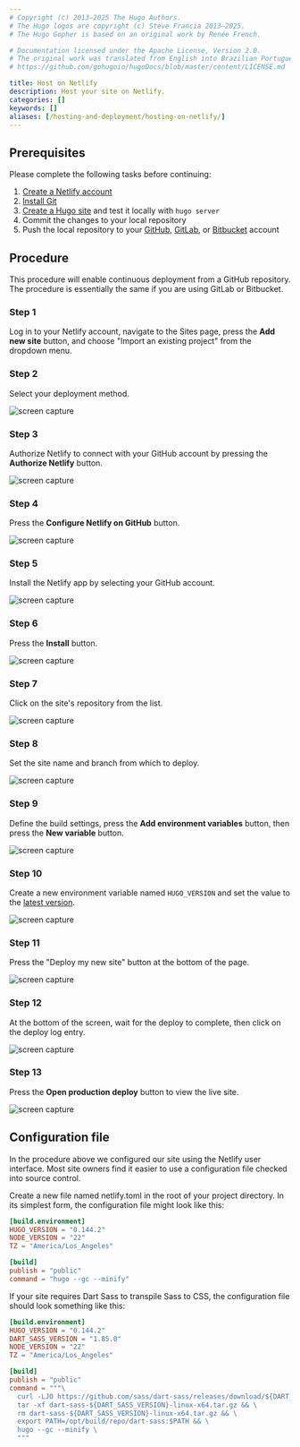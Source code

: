 ```yaml
---
# Copyright (c) 2013–2025 The Hugo Authors.
# The Hugo logos are copyright (c) Steve Francia 2013–2025.
# The Hugo Gopher is based on an original work by Renée French.

# Documentation licensed under the Apache License, Version 2.0.
# The original work was translated from English into Brazilian Portuguese.
# https://github.com/gohugoio/hugoDocs/blob/master/content/LICENSE.md

title: Host on Netlify
description: Host your site on Netlify.
categories: []
keywords: []
aliases: [/hosting-and-deployment/hosting-on-netlify/]
---
```


## Prerequisites

Please complete the following tasks before continuing:

1. [Create a Netlify account]
1. [Install Git]
1. [Create a Hugo site] and test it locally with `hugo server`
1. Commit the changes to your local repository
1. Push the local repository to your [GitHub], [GitLab], or [Bitbucket] account

[Bitbucket]: https://bitbucket.org/product
[Create a Hugo site]: /getting-started/quick-start/
[Create a Netlify account]: https://app.netlify.com/signup
[GitHub]: https://github.com
[GitLab]: https://about.gitlab.com/
[Install Git]: https://git-scm.com/book/en/v2/Getting-Started-Installing-Git

## Procedure

This procedure will enable continuous deployment from a GitHub repository. The procedure is essentially the same if you are using GitLab or Bitbucket.

### Step 1

Log in to your Netlify account, navigate to the Sites page, press the **Add new site** button, and choose "Import an existing project" from the dropdown menu.

### Step 2

Select your deployment method.

  ![screen capture](netlify-step-02.png)

### Step 3

Authorize Netlify to connect with your GitHub account by pressing the **Authorize Netlify** button.

![screen capture](netlify-step-03.png)

### Step 4

Press the **Configure Netlify on GitHub** button.

![screen capture](netlify-step-04.png)

### Step 5

Install the Netlify app by selecting your GitHub account.

![screen capture](netlify-step-05.png)

### Step 6

Press the **Install** button.

![screen capture](netlify-step-06.png)

### Step 7

Click on the site's repository from the list.

![screen capture](netlify-step-07.png)

### Step 8

Set the site name and branch from which to deploy.

![screen capture](netlify-step-08.png)

### Step 9

Define the build settings, press the **Add environment variables** button, then press the **New variable** button.

![screen capture](netlify-step-09.png)

### Step 10

Create a new environment variable named `HUGO_VERSION` and set the value to the [latest version].

[latest version]: https://github.com/gohugoio/hugo/releases/latest

![screen capture](netlify-step-10.png)

### Step 11

Press the "Deploy my new site" button at the bottom of the page.

![screen capture](netlify-step-11.png)

### Step 12

At the bottom of the screen, wait for the deploy to complete, then click on the deploy log entry.

![screen capture](netlify-step-12.png)

### Step 13

Press the **Open production deploy** button to view the live site.

![screen capture](netlify-step-13.png)

## Configuration file

In the procedure above we configured our site using the Netlify user interface. Most site owners find it easier to use a configuration file checked into source control.

Create a new file named netlify.toml in the root of your project directory. In its simplest form, the configuration file might look like this:

```toml {file="netlify.toml"}
[build.environment]
HUGO_VERSION = "0.144.2"
NODE_VERSION = "22"
TZ = "America/Los_Angeles"

[build]
publish = "public"
command = "hugo --gc --minify"
```

If your site requires Dart Sass to transpile Sass to CSS, the configuration file should look something like this:

```toml {file="netlify.toml"}
[build.environment]
HUGO_VERSION = "0.144.2"
DART_SASS_VERSION = "1.85.0"
NODE_VERSION = "22"
TZ = "America/Los_Angeles"

[build]
publish = "public"
command = """\
  curl -LJO https://github.com/sass/dart-sass/releases/download/${DART_SASS_VERSION}/dart-sass-${DART_SASS_VERSION}-linux-x64.tar.gz && \
  tar -xf dart-sass-${DART_SASS_VERSION}-linux-x64.tar.gz && \
  rm dart-sass-${DART_SASS_VERSION}-linux-x64.tar.gz && \
  export PATH=/opt/build/repo/dart-sass:$PATH && \
  hugo --gc --minify \
  """
```
